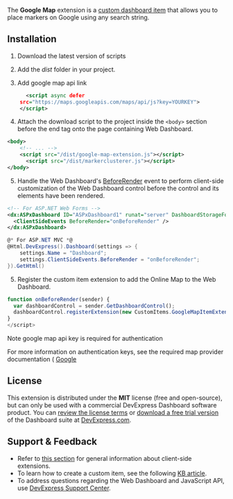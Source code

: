 The **Google Map** extension is a [custom dashboard item](https://www.devexpress.com/Support/Center/Question/Details/T491984) that allows you to place markers on Google using any search string.

## Installation

1. Download the latest version of scripts 

2. Add the *dist* folder in your project.

3. Add google map api link
```xml
      <script async defer
    src="https://maps.googleapis.com/maps/api/js?key=YOURKEY">
    </script>
```

4. Attach the download script to the project inside the `<body>` section before the end tag onto the page containing Web Dashboard.
```xml
<body>
    <!-- ... -->
    <script src="/dist/google-map-extension.js"></script>
      <script src="/dist/markerclusterer.js"></script>
</body>
```
5. Handle the Web Dashboard's [BeforeRender](https://documentation.devexpress.com/#Dashboard/DevExpressDashboardWebScriptsASPxClientDashboard_BeforeRendertopic) event to perform client-side customization of the Web Dashboard control before the control and its elements have been rendered.
```xml
<!-- For ASP.NET Web Forms -->
<dx:ASPxDashboard ID="ASPxDashboard1" runat="server" DashboardStorageFolder="~/App_Data/Dashboards">
  <ClientSideEvents BeforeRender="onBeforeRender" />
</dx:ASPxDashboard>
```
```C#
@* For ASP.NET MVC *@
@Html.DevExpress().Dashboard(settings => {
    settings.Name = "Dashboard";
    settings.ClientSideEvents.BeforeRender = "onBeforeRender";
}).GetHtml()
```

5. Register the custom item extension to add the Online Map to the Web Dashboard.

```javascript
function onBeforeRender(sender) {
  var dashboardControl = sender.GetDashboardControl();
  dashboardControl.registerExtension(new CustomItems.GoogleMapItemExtension(dashboardControl));
}
</script>
```

Note google map api key is required for authentication

For more information on authentication keys, see the required map provider documentation ( [Google](https://developers.google.com/maps/documentation/javascript/get-api-key?hl=en)

## License
This extension is distributed under the **MIT** license (free and open-source), but can only be used with a commercial DevExpress Dashboard software product. You can [review the license terms](https://www.devexpress.com/Support/EULAs/NetComponents.xml) or [download a free trial version](https://go.devexpress.com/DevExpressDownload_UniversalTrial.aspx) of the Dashboard suite at [DevExpress.com](https://www.devexpress.com).

## Support & Feedback

* Refer to [this section](https://documentation.devexpress.com/#Dashboard/CustomDocument117232) for general information about client-side extensions.
* To learn how to create a custom item, see the following [KB article](https://www.devexpress.com/Support/Center/Question/Details/T491984).
* To address questions regarding the Web Dashboard and JavaScript API, use [DevExpress Support Center](https://www.devexpress.com/Support/Center).
